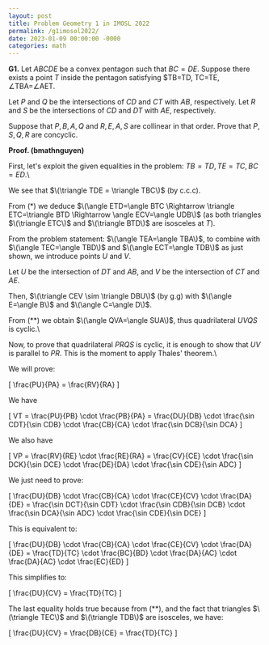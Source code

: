 ```yaml
---
layout: post
title: Problem Geometry 1 in IMOSL 2022
permalink: /g1imosol2022/
date: 2023-01-09 00:00:00 -0000
categories: math
---
```


**G1.** Let $ABCDE$ be a convex pentagon such that $BC=DE$. Suppose there exists a point $T$ inside the pentagon satisfying $TB=TD, TC=TE, $\angle$TBA=$\angle$AET.

Let $P$ and $Q$ be the intersections of $CD$ and $CT$ with $AB$, respectively. Let $R$ and $S$ be the intersections of $CD$ and $DT$ with $AE$, respectively.

Suppose that $P, B, A, Q$ and $R, E, A, S$ are collinear in that order. Prove that $P, S, Q, R$ are concyclic.

**Proof. (bmathnguyen)**

First, let's exploit the given equalities in the problem: $TB=TD, TE=TC, BC=ED$.\\

We see that $\(\triangle TDE = \triangle TBC\)$ (by c.c.c).

From (*) we deduce $\(\angle ETD=\angle BTC \Rightarrow \triangle ETC=\triangle BTD \Rightarrow \angle ECV=\angle UDB\)$ (as both triangles $\(\triangle ETC\)$ and $\(\triangle BTD\)$ are isosceles at $T$).

From the problem statement: $\(\angle TEA=\angle TBA\)$, to combine with $\(\angle TEC=\angle TBD\)$ and $\(\angle ECT=\angle TDB\)$ as just shown, we introduce points $U$ and $V$.

Let $U$ be the intersection of $DT$ and $AB$, and $V$ be the intersection of $CT$ and $AE$.

Then, $\(\triangle CEV \sim \triangle DBU\)$ (by g.g) with $\(\angle E=\angle B\)$ and $\(\angle C=\angle D\)$.

From (**) we obtain $\(\angle QVA=\angle SUA\)$, thus quadrilateral $UVQS$ is cyclic.\\

Now, to prove that quadrilateral $PRQS$ is cyclic, it is enough to show that $UV$ is parallel to $PR$. This is the moment to apply Thales' theorem.\\

We will prove:

\[
\frac{PU}{PA} = \frac{RV}{RA}
\]

We have 

\[
VT = \frac{PU}{PB} \cdot \frac{PB}{PA} = \frac{DU}{DB} \cdot \frac{\sin CDT}{\sin CDB} \cdot \frac{CB}{CA} \cdot \frac{\sin DCB}{\sin DCA}
\]

We also have

\[
VP = \frac{RV}{RE} \cdot \frac{RE}{RA} = \frac{CV}{CE} \cdot \frac{\sin DCK}{\sin DCE} \cdot \frac{DE}{DA} \cdot \frac{\sin CDE}{\sin ADC}
\]

We just need to prove:

\[
\frac{DU}{DB} \cdot \frac{CB}{CA} \cdot \frac{CE}{CV} \cdot \frac{DA}{DE} = \frac{\sin DCT}{\sin CDT} \cdot \frac{\sin CDB}{\sin DCB} \cdot \frac{\sin DCA}{\sin ADC} \cdot \frac{\sin CDE}{\sin DCE}
\]

This is equivalent to:

\[
\frac{DU}{DB} \cdot \frac{CB}{CA} \cdot \frac{CE}{CV} \cdot \frac{DA}{DE} = \frac{TD}{TC} \cdot \frac{BC}{BD} \cdot \frac{DA}{AC} \cdot \frac{DA}{AC} \cdot \frac{EC}{ED}
\]

This simplifies to:

\[
\frac{DU}{CV} = \frac{TD}{TC}
\]

The last equality holds true because from (**), and the fact that triangles $\(\triangle TEC\)$ and $\(\triangle TDB\)$ are isosceles, we have:

\[
\frac{DU}{CV} = \frac{DB}{CE} = \frac{TD}{TC}
\]
